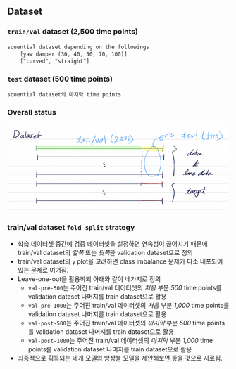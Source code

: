 ## Dataset 

### `train/val` dataset (2,500 time points)
    squential dataset depending on the followings :
        [yaw damper (30, 40, 50, 70, 100)]
        ["curved", "straight"]
### `test` dataset (500 time points)
    squential dataset의 마지막 time points

### Overall status
<img src="image.png"  width="500" height="200">

### train/val dataset `fold split` strategy
- 학습 데이터셋 중간에 검증 데이터셋을 설정하면 연속성이 끊어지기 때문에 train/val dataset의 *앞쪽* 또는 *뒷쪽*을 validation dataset으로 정의
- train/val dataset의 `y` plot을 고려하면 class imbalance 문제가 다소 내포되어 있는 문제로 여겨짐.
- Leave-one-out을 활용하되 아래와 같이 네가지로 정의
    - `val-pre-500`는 주어진 train/val 데이터셋의 *처음* 부분 *500* time points를 validation dataset 나머지를 train dataset으로 활용
    - `val-pre-1000`는 주어진 train/val 데이터셋의 *처음* 부분 *1,000* time points를 validation dataset 나머지를 train dataset으로 활용
    - `val-post-500`는 주어진 train/val 데이터셋의 *마지막* 부분 *500* time points를 validation dataset 나머지를 train dataset으로 활용
    - `val-post-1000`는 주어진 train/val 데이터셋의 *마지막* 부분 *1,000* time points를 validation dataset 나머지를 train dataset으로 활용
- 최종적으로 획득되는 네개 모델의 앙상블 모델을 제안해보면 좋을 것으로 사료됨.